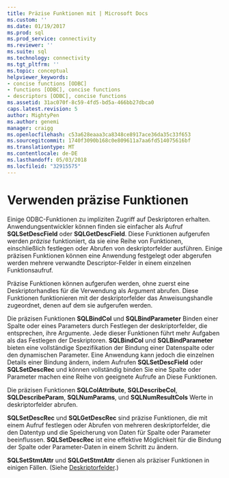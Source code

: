 ```yaml
---
title: Präzise Funktionen mit | Microsoft Docs
ms.custom: ''
ms.date: 01/19/2017
ms.prod: sql
ms.prod_service: connectivity
ms.reviewer: ''
ms.suite: sql
ms.technology: connectivity
ms.tgt_pltfrm: ''
ms.topic: conceptual
helpviewer_keywords:
- concise functions [ODBC]
- functions [ODBC], concise functions
- descriptors [ODBC], concise functions
ms.assetid: 31ac070f-8c59-4fd5-bd5a-466bb27dbca0
caps.latest.revision: 5
author: MightyPen
ms.author: genemi
manager: craigg
ms.openlocfilehash: c53a628eaaa3ca8348ce8917ace36da35c33f653
ms.sourcegitcommit: 1740f3090b168c0e809611a7aa6fd514075616bf
ms.translationtype: MT
ms.contentlocale: de-DE
ms.lasthandoff: 05/03/2018
ms.locfileid: "32915575"
---
```

# <a name="using-concise-functions"></a>Verwenden präzise Funktionen
Einige ODBC-Funktionen zu impliziten Zugriff auf Deskriptoren erhalten. Anwendungsentwickler können finden sie einfacher als Aufruf **SQLSetDescField** oder **SQLGetDescField**. Diese Funktionen aufgerufen werden *präzise* funktioniert, da sie eine Reihe von Funktionen, einschließlich festlegen oder Abrufen von deskriptorfelder ausführen. Einige präzisen Funktionen können eine Anwendung festgelegt oder abgerufen werden mehrere verwandte Descriptor-Felder in einem einzelnen Funktionsaufruf.  
  
 Präzise Funktionen können aufgerufen werden, ohne zuerst eine Deskriptorhandles für die Verwendung als Argument abrufen. Diese Funktionen funktionieren mit der deskriptorfelder das Anweisungshandle zugeordnet, denen auf dem sie aufgerufen werden.  
  
 Die präzisen Funktionen **SQLBindCol** und **SQLBindParameter** Binden einer Spalte oder eines Parameters durch Festlegen der deskriptorfelder, die entsprechen, ihre Argumente. Jede dieser Funktionen führt mehr Aufgaben als das Festlegen der Deskriptoren. **SQLBindCol** und **SQLBindParameter** bieten eine vollständige Spezifikation der Bindung einer Datenspalte oder den dynamischen Parameter. Eine Anwendung kann jedoch die einzelnen Details einer Bindung ändern, indem Aufrufen **SQLSetDescField** oder **SQLSetDescRec** und können vollständig binden Sie eine Spalte oder Parameter machen eine Reihe von geeignete Aufrufe an Diese Funktionen.  
  
 Die präzisen Funktionen **SQLColAttribute**, **SQLDescribeCol**, **SQLDescribeParam**, **SQLNumParams**, und  **SQLNumResultCols** Werte in deskriptorfelder abrufen.  
  
 **SQLSetDescRec** und **SQLGetDescRec** sind präzise Funktionen, die mit einem Aufruf festlegen oder Abrufen von mehreren deskriptorfelder, die den Datentyp und die Speicherung von Daten für Spalte oder Parameter beeinflussen. **SQLSetDescRec** ist eine effektive Möglichkeit für die Bindung der Spalte oder Parameter-Daten in einem Schritt zu ändern.  
  
 **SQLSetStmtAttr** und **SQLGetStmtAttr** dienen als präziser Funktionen in einigen Fällen. (Siehe [Deskriptorfelder](../../../odbc/reference/develop-app/descriptor-fields.md).)
